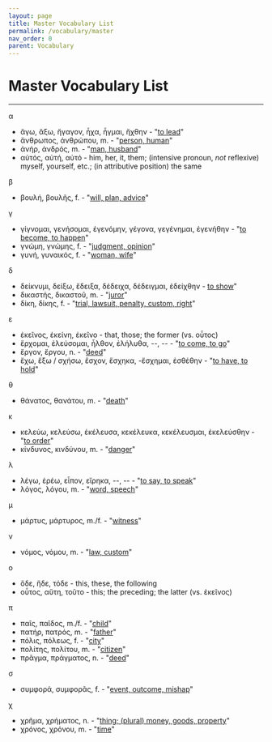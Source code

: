 ```yaml
---
layout: page
title: Master Vocabulary List
permalink: /vocabulary/master
nav_order: 0
parent: Vocabulary
---
```


# Master Vocabulary List

***

α

* ἄγω, ἄξω, ἤγαγον, ἦχα, ἦγμαι, ἤχθην - "[to lead](https://logeion.uchicago.edu/ἄγω)"
* ἄνθρωπος, ἀνθρώπου, m. - "[person, human](https://logeion.uchicago.edu/ἄνθρωπος)"
* ἀνήρ, ἀνδρός, m. - "[man, husband](https://logeion.uchicago.edu/ἀνήρ)"
* αὐτός, αὐτή, αὐτό - him, her, it, them; (intensive pronoun, *not* reflexive) myself, yourself, etc.; (in attributive position) the same

β

* βουλή, βουλῆς, f. - "[will, plan, advice](https://logeion.uchicago.edu/βουλή)"

γ

* γίγνομαι, γενήσομαι, ἐγενόμην, γέγονα, γεγένημαι, ἐγενήθην - "[to become, to happen](https://logeion.uchicago.edu/γίγνομαι)"
* γνώμη, γνώμης, f. - "[judgment, opinion](https://logeion.uchicago.edu/γνώμη)"
* γυνή, γυναικός, f. - "[woman, wife](https://logeion.uchicago.edu/γυνή)"

δ

* δείκνυμι, δείξω, ἔδειξα, δέδειχα, δέδειγμαι, ἐδείχθην - [to show](https://logeion.uchicago.edu/δείκνυμι)"
* δικαστής, δικαστοῦ, m. - "[juror](https://logeion.uchicago.edu/δικαστής)"
* δίκη, δίκης, f. - "[trial, lawsuit, penalty, custom, right](https://logeion.uchicago.edu/δίκη)"

ε

* ἐκεῖνος, ἐκείνη, ἐκεῖνο - that, those; the former (vs. οὗτος)
* ἔρχομαι, ἐλεύσομαι, ἦλθον, ἐλήλυθα, --, -- - "[to come, to go](https://logeion.uchicago.edu/ἔρχομαι)"
* ἔργον, ἔργου, n. - "[deed](https://logeion.uchicago.edu/ἔργον)"
* ἔχω, ἕξω / σχήσω, ἔσχον, ἔσχηκα, -ἔσχημαι, ἐσθέθην - "[to have, to hold](https://logeion.uchicago.edu/ἔχω)"

θ

* θάνατος, θανάτου, m. - "[death](https://logeion.uchicago.edu/θάνατος)"

κ

* κελεύω, κελεύσω, ἐκέλευσα, κεκέλευκα, κεκέλευσμαι, ἐκελεύσθην - "[to order](https://logeion.uchicago.edu/κελεύω)"
* κίνδυνος, κινδύνου, m. - "[danger](https://logeion.uchicago.edu/κίνδυνος)"

λ

* λέγω, ἐρέω, εἶπον, εἴρηκα, --, -- - "[to say, to speak](https://logeion.uchicago.edu/λέγω)"
* λόγος, λόγου, m. - "[word, speech](https://logeion.uchicago.edu/λόγος)"

μ

* μάρτυς, μάρτυρος, m./f. - "[witness](https://logeion.uchicago.edu/μάρτυς)"

ν

* νόμος, νόμου, m. - "[law, custom](https://logeion.uchicago.edu/νόμος)"

o

* ὅδε, ἥδε, τόδε - this, these, the following
* οὗτος, αὕτη, τοῦτο - this; the preceding; the latter (vs. ἐκεῖνος)

π

* παῖς, παῖδος, m./f. - "[child](https://logeion.uchicago.edu/παῖς)"
* πατήρ, πατρός, m. - "[father](https://logeion.uchicago.edu/πατήρ)"
* πόλις, πόλεως, f. - "[city](https://logeion.uchicago.edu/πόλις)"
* πολίτης, πολίτου, m. - "[citizen](https://logeion.uchicago.edu/πολίτης)"
* πρᾶγμα, πράγματος, n. - "[deed](https://logeion.uchicago.edu/πρᾶγμα)"

σ

* συμφορά, συμφορᾶς, f. - "[event, outcome, mishap](https://logeion.uchicago.edu/συμφορά)"

χ

* χρῆμα, χρήματος, n. - "[thing; (plural) money, goods, property](https://logeion.uchicago.edu/χρῆμα)"
* χρόνος, χρόνου, m. - "[time](https://logeion.uchicago.edu/χρόνος)"
